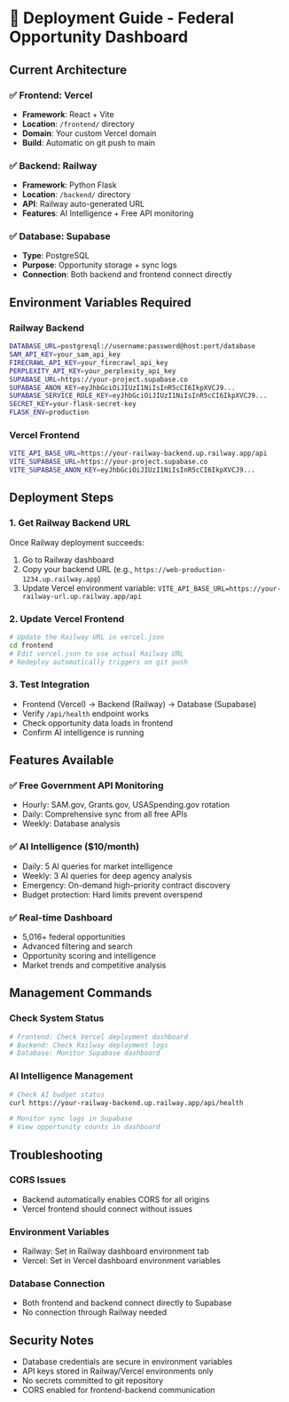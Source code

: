 # 🚀 Deployment Guide - Federal Opportunity Dashboard

## Current Architecture

### ✅ **Frontend: Vercel**
- **Framework**: React + Vite
- **Location**: `/frontend/` directory
- **Domain**: Your custom Vercel domain
- **Build**: Automatic on git push to main

### ✅ **Backend: Railway** 
- **Framework**: Python Flask
- **Location**: `/backend/` directory  
- **API**: Railway auto-generated URL
- **Features**: AI Intelligence + Free API monitoring

### ✅ **Database: Supabase**
- **Type**: PostgreSQL
- **Purpose**: Opportunity storage + sync logs
- **Connection**: Both backend and frontend connect directly

## Environment Variables Required

### **Railway Backend**
```bash
DATABASE_URL=postgresql://username:password@host:port/database
SAM_API_KEY=your_sam_api_key
FIRECRAWL_API_KEY=your_firecrawl_api_key
PERPLEXITY_API_KEY=your_perplexity_api_key
SUPABASE_URL=https://your-project.supabase.co
SUPABASE_ANON_KEY=eyJhbGciOiJIUzI1NiIsInR5cCI6IkpXVCJ9...
SUPABASE_SERVICE_ROLE_KEY=eyJhbGciOiJIUzI1NiIsInR5cCI6IkpXVCJ9...
SECRET_KEY=your-flask-secret-key
FLASK_ENV=production
```

### **Vercel Frontend**
```bash
VITE_API_BASE_URL=https://your-railway-backend.up.railway.app/api
VITE_SUPABASE_URL=https://your-project.supabase.co
VITE_SUPABASE_ANON_KEY=eyJhbGciOiJIUzI1NiIsInR5cCI6IkpXVCJ9...
```

## Deployment Steps

### 1. **Get Railway Backend URL**
Once Railway deployment succeeds:
1. Go to Railway dashboard
2. Copy your backend URL (e.g., `https://web-production-1234.up.railway.app`)
3. Update Vercel environment variable: `VITE_API_BASE_URL=https://your-railway-url.up.railway.app/api`

### 2. **Update Vercel Frontend**
```bash
# Update the Railway URL in vercel.json
cd frontend
# Edit vercel.json to use actual Railway URL
# Redeploy automatically triggers on git push
```

### 3. **Test Integration**
- Frontend (Vercel) → Backend (Railway) → Database (Supabase)
- Verify `/api/health` endpoint works
- Check opportunity data loads in frontend
- Confirm AI intelligence is running

## Features Available

### ✅ **Free Government API Monitoring**
- Hourly: SAM.gov, Grants.gov, USASpending.gov rotation
- Daily: Comprehensive sync from all free APIs
- Weekly: Database analysis

### ✅ **AI Intelligence ($10/month)**
- Daily: 5 AI queries for market intelligence
- Weekly: 3 AI queries for deep agency analysis  
- Emergency: On-demand high-priority contract discovery
- Budget protection: Hard limits prevent overspend

### ✅ **Real-time Dashboard**
- 5,016+ federal opportunities
- Advanced filtering and search
- Opportunity scoring and intelligence
- Market trends and competitive analysis

## Management Commands

### **Check System Status**
```bash
# Frontend: Check Vercel deployment dashboard
# Backend: Check Railway deployment logs
# Database: Monitor Supabase dashboard
```

### **AI Intelligence Management**
```bash
# Check AI budget status
curl https://your-railway-backend.up.railway.app/api/health

# Monitor sync logs in Supabase
# View opportunity counts in dashboard
```

## Troubleshooting

### **CORS Issues**
- Backend automatically enables CORS for all origins
- Vercel frontend should connect without issues

### **Environment Variables**
- Railway: Set in Railway dashboard environment tab
- Vercel: Set in Vercel dashboard environment variables

### **Database Connection**
- Both frontend and backend connect directly to Supabase
- No connection through Railway needed

## Security Notes

- Database credentials are secure in environment variables
- API keys stored in Railway/Vercel environments only
- No secrets committed to git repository
- CORS enabled for frontend-backend communication